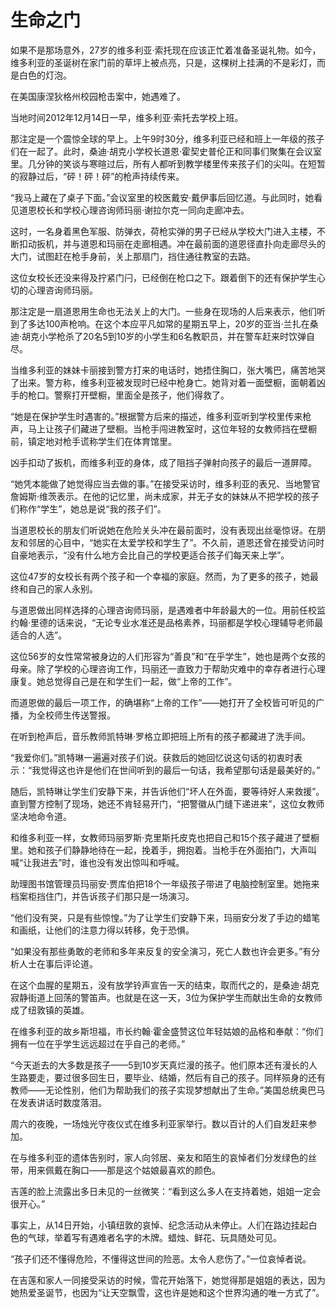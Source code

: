 # 生命之门

如果不是那场意外，27岁的维多利亚·索托现在应该正忙着准备圣诞礼物。如今，维多利亚的圣诞树在家门前的草坪上被点亮，只是，这棵树上挂满的不是彩灯，而是白色的灯泡。

在美国康涅狄格州校园枪击案中，她遇难了。

当地时间2012年12月14日一早，维多利亚·索托去学校上班。

那注定是一个震惊全球的早上。上午9时30分，维多利亚已经和班上一年级的孩子们在一起了。此时，桑迪·胡克小学校长道恩·霍契史普伦正和同事们聚集在会议室里。几分钟的笑谈与寒暄过后，所有人都听到教学楼里传来孩子们的尖叫。在短暂的寂静过后，“砰！砰！砰”的枪声持续传来。

“我马上藏在了桌子下面。”会议室里的校医戴安·戴伊事后回忆道。与此同时，她看见道恩校长和学校心理咨询师玛丽·谢拉尔克一同向走廊冲去。

这时，一名身着黑色军服、防弹衣，荷枪实弹的男子已经从学校大门进入主楼，不断扣动扳机，并与道恩和玛丽在走廊相遇。冲在最前面的道恩径直扑向走廊尽头的大门，试图赶在枪手身前，关上那扇门，挡住通往教室的去路。

这位女校长还没来得及拧紧门闩，已经倒在枪口之下。跟着倒下的还有保护学生心切的心理咨询师玛丽。

那注定是一扇道恩用生命也无法关上的大门。一些身在现场的人后来表示，他们听到了多达100声枪响。在这个本应平凡如常的星期五早上，20岁的亚当·兰扎在桑迪·胡克小学枪杀了20名5到10岁的小学生和6名教职员，并在警车赶来时饮弹自尽。

当维多利亚的妹妹卡丽接到警方打来的电话时，她捂住胸口，张大嘴巴，痛苦地哭了出来。警方称，维多利亚被发现时已经中枪身亡。她背对着一面壁橱，面朝着凶手的枪口。警察打开壁橱，里面全是孩子，他们得救了。

“她是在保护学生时遇害的。”根据警方后来的描述，维多利亚听到学校里传来枪声，马上让孩子们藏进了壁橱。当枪手闯进教室时，这位年轻的女教师挡在壁橱前，镇定地对枪手谎称学生们在体育馆里。

凶手扣动了扳机，而维多利亚的身体，成了阻挡子弹射向孩子的最后一道屏障。

“她凭本能做了她觉得应当去做的事。”在接受采访时，维多利亚的表兄、当地警官詹姆斯·维茨表示。在他的记忆里，尚未成家，并无子女的妹妹从不把学校的孩子们称作“学生”，她总是说“我的孩子们”。

当道恩校长的朋友们听说她在危险关头冲在最前面时，没有表现出丝毫惊讶。在朋友和邻居的心目中，“她实在太爱学校和学生了”。不久前，道恩还曾在接受访问时自豪地表示，“没有什么地方会比自己的学校更适合孩子们每天来上学”。

这位47岁的女校长有两个孩子和一个幸福的家庭。然而，为了更多的孩子，她最终和自己的家人永别。

与道恩做出同样选择的心理咨询师玛丽，是遇难者中年龄最大的一位。用前任校监约翰·里德的话来说，“无论专业水准还是品格素养，玛丽都是学校心理辅导老师最适合的人选”。

这位56岁的女性常常被身边的人们形容为“善良”和“在乎学生”，她也是两个女孩的母亲。除了学校的心理咨询工作，玛丽还一直致力于帮助灾难中的幸存者进行心理康复。她总觉得自己是在和学生们一起，做“上帝的工作”。

而道恩做的最后一项工作，的确堪称“上帝的工作”——她打开了全校皆可听见的广播，为全校师生传送警报。

在听到枪声后，音乐教师凯特琳·罗格立即把班上所有的孩子都藏进了洗手间。

“我爱你们。”凯特琳一遍遍对孩子们说。获救后的她回忆说这句话的初衷时表示：“我觉得这也许是他们在世间听到的最后一句话，我希望那句话是最美好的。”

随后，凯特琳让学生们安静下来，并告诉他们“坏人在外面，要等待好人来救援”。直到警方控制了现场，她还不肯轻易开门，“把警徽从门缝下递进来”，这位女教师坚决地命令道。

和维多利亚一样，女教师玛丽罗斯·克里斯托皮克也把自己和15个孩子藏进了壁橱里。她和孩子们静静地待在一起，挽着手，拥抱着。当枪手在外面拍门，大声叫喊“让我进去”时，谁也没有发出惊叫和呼喊。

助理图书馆管理员玛丽安·贾库伯把18个一年级孩子带进了电脑控制室里。她拖来档案柜挡住门，并告诉孩子们那只是一场演习。

“他们没有哭，只是有些惊惶。”为了让学生们安静下来，玛丽安分发了手边的蜡笔和画纸，让他们的注意力得以转移，免于恐惧。

“如果没有那些勇敢的老师和多年来反复的安全演习，死亡人数也许会更多。”有分析人士在事后评论道。

在这个血腥的星期五，没有放学铃声宣告一天的结束，取而代之的，是桑迪·胡克寂静街道上回荡的警笛声。也就是在这一天，3位为保护学生而献出生命的女教师成了纽敦镇的英雄。

在维多利亚的故乡斯坦福，市长约翰·霍金盛赞这位年轻姑娘的品格和奉献：“你们拥有一位在乎学生远远超过在乎自己的老师。”

“今天逝去的大多数是孩子——5到10岁天真烂漫的孩子。他们原本还有漫长的人生路要走，要过很多回生日，要毕业、结婚，然后有自己的孩子。同样殒身的还有教师——无论性别，他们为帮助我们的孩子实现梦想献出了生命。”美国总统奥巴马在发表讲话时数度落泪。

周六的夜晚，一场烛光守夜仪式在维多利亚家举行。数以百计的人们自发赶来参加。

在与维多利亚的遗体告别时，家人向邻居、亲友和陌生的哀悼者们分发绿色的丝带，用来佩戴在胸口——那是这个姑娘最喜欢的颜色。

吉莲的脸上流露出多日未见的一丝微笑：“看到这么多人在支持着她，姐姐一定会很开心。”

事实上，从14日开始，小镇纽敦的哀悼、纪念活动从未停止。人们在路边挂起白色的气球，举着写有遇难者名字的木牌。蜡烛、鲜花、玩具随处可见。

“孩子们还不懂得危险，不懂得这世间的险恶。太令人悲伤了。”一位哀悼者说。

在吉莲和家人一同接受采访的时候，雪花开始落下，她觉得那是姐姐的表达，因为她热爱圣诞节，也因为“让天空飘雪，这也许是她和这个世界沟通的唯一方式了”。